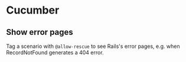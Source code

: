 # Cucumber

## Show error pages

Tag a scenario with `@allow-rescue` to see Rails's error pages, e.g. when RecordNotFound generates a 404 error.
